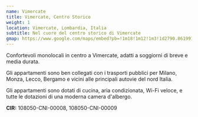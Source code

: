 ```yaml
---
name: Vimercate
title: Vimercate, Centro Storico
weight: 1
location: Vimercate, Lombardia, Italia
subtitle: Nel cuore del centro storico di Vimercate
gmap: https://www.google.com/maps/embed?pb=!1m18!1m12!1m3!1d2790.8619914451947!2d9.3691553!3d45.613417299999995!2m3!1f0!2f0!3f0!3m2!1i1024!2i768!4f13.1!3m3!1m2!1s0x4786b1ccd5441709%3A0x1008c9ef72db13b3!2sCasaway%20-%20Alloggi%20in%20Centro%20Storico%20Vimercate!5e0!3m2!1sen!2sus!4v1690988929469!5m2!1sen!2sus
---
```

Confortevoli monolocali in centro a Vimercate, adatti a soggiorni di breve e
media durata.

Gli appartamenti sono ben collegati con i trasporti pubblici per Milano, Monza,
Lecco, Bergamo e vicini alle principali autovie del nord Italia.

Gli appartamenti sono dotati di cucina, aria condizionata, Wi-Fi veloce, e tutte
le dotazioni di una moderna camera d'albergo.

**CIR:** 108050-CNI-00008, 108050-CNI-00009
